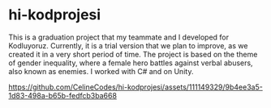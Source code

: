 # hi-kodprojesi
 This is a graduation project that my teammate and I developed for Kodluyoruz. Currently, it is a trial version that we plan to improve, as we created it in a very short period of time. The project is based on the theme of gender inequality, where a female hero battles against verbal abusers, also known as enemies.
 I worked with C# and on Unity. 


https://github.com/CelineCodes/hi-kodprojesi/assets/111149329/9b4ee3a5-1d83-498a-b65b-fedfcb3ba668

